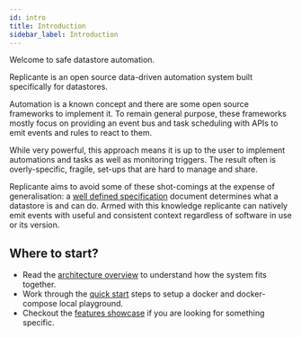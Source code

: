 ```yaml
---
id: intro
title: Introduction
sidebar_label: Introduction
---
```


Welcome to safe datastore automation.

Replicante is an open source data-driven automation system built specifically for datastores.

Automation is a known concept and there are some open source frameworks to implement it.
To remain general purpose, these frameworks mostly focus on providing an event bus and task
scheduling with APIs to emit events and rules to react to them.

While very powerful, this approach means it is up to the user to implement automations and tasks
as well as monitoring triggers.
The result often is overly-specific, fragile, set-ups that are hard to manage and share.

Replicante aims to avoid some of these shot-comings at the expense of generalisation:
a [well defined specification](https://www.replicante.io/docs/specs/) document determines
what a datastore is and can do.
Armed with this knowledge replicante can natively emit events with useful and consistent context
regardless of software in use or its version.


## Where to start?

  * Read the [architecture overview](architecture.md) to understand how the system fits together.
  * Work through the [quick start](quick-start.md) steps to setup a docker and docker-compose local playground.
  * Checkout the [features showcase](features.md) if you are looking for something specific.
